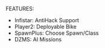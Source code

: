 FEATURES:
- Infistar:     AntiHack Support
- Player2:      Deployable Bike
- SpawnPlus:    Choose Spawn/Class
- DZMS:         AI Missions